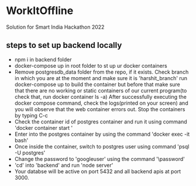 # WorkItOffline
Solution for Smart India Hackathon  2022

## steps to set up backend locally
- npm i in backend folder
- docker-compose up in root folder to st up ur docker containers
- Remove postgresdb_data folder from the repo, if it exists. Check branch in which you are at the moment and make sure it is 'harshit_branch' run docker-compose up to build the container but before that make sure that there are no working or static containers of our current program(to check that, run docker container ls -a) After successfully executing the docker compose command, check the logs(printed on your screen) and you will observe that the web container errors out. Stop the containers by typing C-c
- Check the container id of postgres container and run it using command 'docker container start '
- Enter into the postgres container by using the command 'docker exec -it bash'
- Once inside the container, switch to postgres user using command 'psql -U postgres'
- Change the password to 'googleuser' using the command '\password'
- 'cd' into 'backend' and run 'node server'
- Your databse will be active on port 5432 and all backend apis at port 3000.



